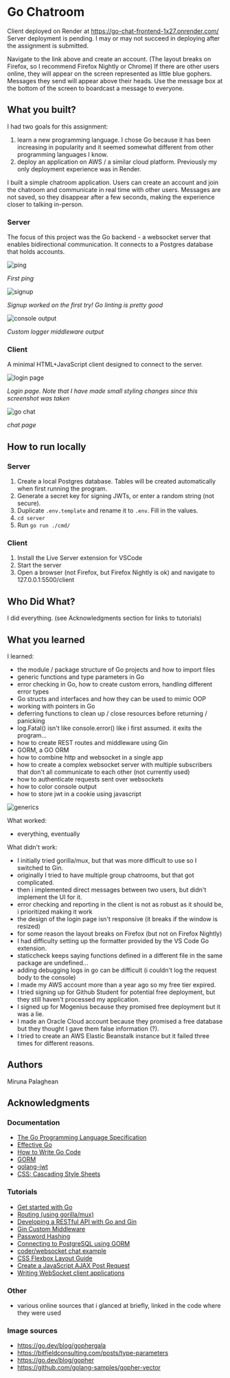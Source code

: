 # Go Chatroom

Client deployed on Render at https://go-chat-frontend-1x27.onrender.com/
Server deployment is pending. I may or may not succeed in deploying after the
assignment is submitted.

Navigate to the link above and create an account.
(The layout breaks on Firefox, so I recommend Firefox Nightly or Chrome)
If there are other users online, they will appear on the screen represented as
little blue gophers. Messages they send will appear above their heads. Use the
message box at the bottom of the screen to boardcast a message to everyone.

## What you built?

I had two goals for this assignment:

1. learn a new programming language. I chose Go because it has been increasing
   in popularity and it seemed somewhat different from other programming languages
   I know.
2. deploy an application on AWS / a similar cloud platform. Previously my only
   deployment experience was in Render.

I built a simple chatroom application. Users can create an account and join the
chatroom and communicate in real time with other users. Messages are not saved,
so they disappear after a few seconds, making the experience closer to talking
in-person.

### Server

The focus of this project was the Go backend - a websocket server that enables
bidirectional communication. It connects to a Postgres database that holds
accounts.

![ping](media/first_ping.png)

_First ping_

![signup](media/signup.png)

_Signup worked on the first try! Go linting is pretty good_

![console output](media/logger_output.png)

_Custom logger middleware output_

### Client

A minimal HTML+JavaScript client designed to connect to the server.

![login page](./media/loginpage.png)

_Login page. Note that I have made small styling changes since this screenshot was taken_

![go chat](./media/go_chat.png)

_chat page_

## How to run locally

### Server

1. Create a local Postgres database. Tables will be created automatically when first running the program.
2. Generate a secret key for signing JWTs, or enter a random string (not secure).
3. Duplicate `.env.template` and rename it to `.env`. Fill in the values.
4. `cd server`
5. Run `go run ./cmd/`

### Client

1. Install the Live Server extension for VSCode
2. Start the server
3. Open a browser (not Firefox, but Firefox Nightly is ok) and navigate to 127.0.0.1:5500/client

## Who Did What?

I did everything. (see Acknowledgments section for links to tutorials)

## What you learned

I learned:

- the module / package structure of Go projects and how to import files
- generic functions and type parameters in Go
- error checking in Go, how to create custom errors, handling different error types
- Go structs and interfaces and how they can be used to mimic OOP
- working with pointers in Go
- deferring functions to clean up / close resources before returning / panicking
- log.Fatal() isn't like console.error() like i first assumed. it exits the program...
- how to create REST routes and middleware using Gin
- GORM, a GO ORM
- how to combine http and websocket in a single app
- how to create a complex websocket server with multiple subscribers that don't
  all communicate to each other (not currently used)
- how to authenticate requests sent over websockets
- how to color console output
- how to store jwt in a cookie using javascript

![generics](media/generics.png)

What worked:

- everything, eventually

What didn't work:

- I initially tried gorilla/mux, but that was more difficult to use so I switched to Gin.
- originally I tried to have multiple group chatrooms, but that got complicated.
- then i implemented direct messages between two users, but didn't implement the UI for it.
- error checking and reporting in the client is not as robust as it should be, i prioritized making it work
- the design of the login page isn't responsive (it breaks if the window is resized)
- for some reason the layout breaks on Firefox (but not on Firefox Nightly)
- I had difficulty setting up the formatter provided by the VS Code Go extension.
- staticcheck keeps saying functions defined in a different file in the same package are undefined...
- adding debugging logs in go can be difficult (i couldn't log the request body to the console)
- I made my AWS account more than a year ago so my free tier expired.
- I tried signing up for Github Student for potential free deployment, but they still haven't processed my application.
- I signed up for Mogenius because they promised free deployment but it was a lie.
- I made an Oracle Cloud account because they promised a free database but they thought I gave them false information (?).
- I tried to create an AWS Elastic Beanstalk instance but it failed three times for different reasons.

## Authors

Miruna Palaghean

## Acknowledgments

### Documentation

- [The Go Programming Language Specification](https://go.dev/ref/spec)
- [Effective Go](https://go.dev/doc/effective_go)
- [How to Write Go Code](https://go.dev/doc/code)
- [GORM](https://gorm.io/docs/index.html)
- [golang-jwt](https://golang-jwt.github.io/jwt/usage/create/)
- [CSS: Cascading Style Sheets](https://developer.mozilla.org/en-US/docs/Web/CSS)

### Tutorials

- [Get started with Go](https://go.dev/doc/tutorial/getting-started)
- [Routing (using gorilla/mux)](https://gowebexamples.com/routes-using-gorilla-mux/)
- [Developing a RESTful API with Go and Gin](https://go.dev/doc/tutorial/web-service-gin)
- [Gin Custom Middleware](https://gin-gonic.com/docs/examples/custom-middleware/)
- [Password Hashing](https://gowebexamples.com/password-hashing/)
- [Connecting to PostgreSQL using GORM](https://dev.to/karanpratapsingh/connecting-to-postgresql-using-gorm-24fj)
- [coder/websocket chat example](https://github.com/coder/websocket/blob/master/internal/examples/chat/chat.go)
- [CSS Flexbox Layout Guide](https://css-tricks.com/snippets/css/a-guide-to-flexbox/)
- [Create a JavaScript AJAX Post Request](https://code.tutsplus.com/create-a-javascript-ajax-post-request-with-and-without-jquery--cms-39195a)
- [Writing WebSocket client applications](https://developer.mozilla.org/en-US/docs/Web/API/WebSockets_API/Writing_WebSocket_client_applications)

### Other

- various online sources that i glanced at briefly, linked in the code where they were used

### Image sources

- https://go.dev/blog/gophergala
- https://bitfieldconsulting.com/posts/type-parameters
- https://go.dev/blog/gopher
- https://github.com/golang-samples/gopher-vector
